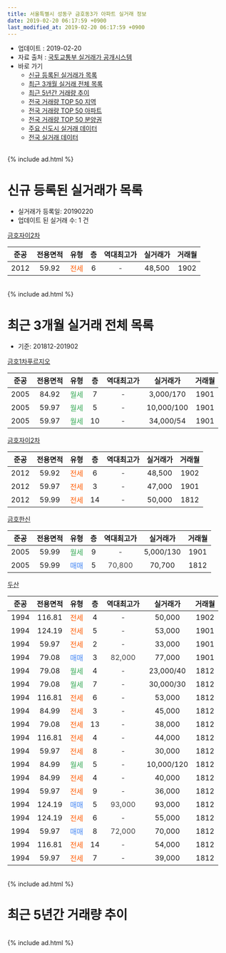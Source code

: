 ```yaml
---
title: 서울특별시 성동구 금호동3가 아파트 실거래 정보
date: 2019-02-20 06:17:59 +0900
last_modified_at: 2019-02-20 06:17:59 +0900
---
```


* 업데이트 : 2019-02-20
* 자료 출처 : [국토교통부 실거래가 공개시스템](http://rt.molit.go.kr)
* 바로 가기
    * [신규 등록된 실거래가 목록](#신규-등록된-실거래가-목록)
    * [최근 3개월 실거래 전체 목록](#최근-3개월-실거래-전체-목록)
    * [최근 5년간 거래량 추이](#최근-5년간-거래량-추이)
    * [전국 거래량 TOP 50 지역](https://inasie.github.io/apt-trade-info/최근-3개월-전국에서-가장-거래가-많이-발생한-지역)
    * [전국 거래량 TOP 50 아파트](https://inasie.github.io/apt-trade-info/최근-3개월-전국에서-가장-거래가-많이-발생한-아파트)
    * [전국 거래량 TOP 50 분양권](https://inasie.github.io/apt-trade-info/최근-3개월-전국에서-가장-거래가-많이-발생한-분양권)
    * [주요 신도시 실거래 데이터](https://inasie.github.io/apt-trade-info/주요-신도시)
    * [전국 실거래 데이터](https://inasie.github.io/apt-trade-info/전국)
<br>
{% include ad.html %}
<br>

# 신규 등록된 실거래가 목록
* 실거래가 등록일: 20190220
* 업데이트 된 실거래 수: 1 건


[금호자이2차](https://search.naver.com/search.naver?query=%EC%84%9C%EC%9A%B8%ED%8A%B9%EB%B3%84%EC%8B%9C+%EC%84%B1%EB%8F%99%EA%B5%AC+%EA%B8%88%ED%98%B8%EB%8F%993%EA%B0%80+%EA%B8%88%ED%98%B8%EC%9E%90%EC%9D%B42%EC%B0%A8)

|준공|전용면적|유형|층|역대최고가|실거래가|거래월|
|:---:|:---:|:---:|:---:|:---:|:---:|:---:|
|2012|59.92|<span style="color:#ff5a00">전세</span>|6|<span style="color:#444444">-</span>|48,500|1902|


<br>
{% include ad.html %}
<br>

# 최근 3개월 실거래 전체 목록
* 기준: 201812-201902


[금호1차푸르지오](https://search.naver.com/search.naver?query=%EC%84%9C%EC%9A%B8%ED%8A%B9%EB%B3%84%EC%8B%9C+%EC%84%B1%EB%8F%99%EA%B5%AC+%EA%B8%88%ED%98%B8%EB%8F%993%EA%B0%80+%EA%B8%88%ED%98%B81%EC%B0%A8%ED%91%B8%EB%A5%B4%EC%A7%80%EC%98%A4)

|준공|전용면적|유형|층|역대최고가|실거래가|거래월|
|:---:|:---:|:---:|:---:|:---:|:---:|:---:|
|2005|84.92|<span style="color:#34a853">월세</span>|7|<span style="color:#444444">-</span>|3,000/170|1901|
|2005|59.97|<span style="color:#34a853">월세</span>|5|<span style="color:#444444">-</span>|10,000/100|1901|
|2005|59.97|<span style="color:#34a853">월세</span>|10|<span style="color:#444444">-</span>|34,000/54|1901|

[금호자이2차](https://search.naver.com/search.naver?query=%EC%84%9C%EC%9A%B8%ED%8A%B9%EB%B3%84%EC%8B%9C+%EC%84%B1%EB%8F%99%EA%B5%AC+%EA%B8%88%ED%98%B8%EB%8F%993%EA%B0%80+%EA%B8%88%ED%98%B8%EC%9E%90%EC%9D%B42%EC%B0%A8)

|준공|전용면적|유형|층|역대최고가|실거래가|거래월|
|:---:|:---:|:---:|:---:|:---:|:---:|:---:|
|2012|59.92|<span style="color:#ff5a00">전세</span>|6|<span style="color:#444444">-</span>|48,500|1902|
|2012|59.97|<span style="color:#ff5a00">전세</span>|3|<span style="color:#444444">-</span>|47,000|1901|
|2012|59.99|<span style="color:#ff5a00">전세</span>|14|<span style="color:#444444">-</span>|50,000|1812|

[금호한신](https://search.naver.com/search.naver?query=%EC%84%9C%EC%9A%B8%ED%8A%B9%EB%B3%84%EC%8B%9C+%EC%84%B1%EB%8F%99%EA%B5%AC+%EA%B8%88%ED%98%B8%EB%8F%993%EA%B0%80+%EA%B8%88%ED%98%B8%ED%95%9C%EC%8B%A0)

|준공|전용면적|유형|층|역대최고가|실거래가|거래월|
|:---:|:---:|:---:|:---:|:---:|:---:|:---:|
|2005|59.99|<span style="color:#34a853">월세</span>|9|<span style="color:#444444">-</span>|5,000/130|1901|
|2005|59.99|<span style="color:#4285f3">매매</span>|5|<span style="color:#444444">70,800</span>|70,700|1812|

[두산](https://search.naver.com/search.naver?query=%EC%84%9C%EC%9A%B8%ED%8A%B9%EB%B3%84%EC%8B%9C+%EC%84%B1%EB%8F%99%EA%B5%AC+%EA%B8%88%ED%98%B8%EB%8F%993%EA%B0%80+%EB%91%90%EC%82%B0)

|준공|전용면적|유형|층|역대최고가|실거래가|거래월|
|:---:|:---:|:---:|:---:|:---:|:---:|:---:|
|1994|116.81|<span style="color:#ff5a00">전세</span>|4|<span style="color:#444444">-</span>|50,000|1902|
|1994|124.19|<span style="color:#ff5a00">전세</span>|5|<span style="color:#444444">-</span>|53,000|1901|
|1994|59.97|<span style="color:#ff5a00">전세</span>|2|<span style="color:#444444">-</span>|33,000|1901|
|1994|79.08|<span style="color:#4285f3">매매</span>|3|<span style="color:#444444">82,000</span>|77,000|1901|
|1994|79.08|<span style="color:#34a853">월세</span>|4|<span style="color:#444444">-</span>|23,000/40|1812|
|1994|79.08|<span style="color:#34a853">월세</span>|7|<span style="color:#444444">-</span>|30,000/30|1812|
|1994|116.81|<span style="color:#ff5a00">전세</span>|6|<span style="color:#444444">-</span>|53,000|1812|
|1994|84.99|<span style="color:#ff5a00">전세</span>|3|<span style="color:#444444">-</span>|45,000|1812|
|1994|79.08|<span style="color:#ff5a00">전세</span>|13|<span style="color:#444444">-</span>|38,000|1812|
|1994|116.81|<span style="color:#ff5a00">전세</span>|4|<span style="color:#444444">-</span>|44,000|1812|
|1994|59.97|<span style="color:#ff5a00">전세</span>|8|<span style="color:#444444">-</span>|30,000|1812|
|1994|84.99|<span style="color:#34a853">월세</span>|5|<span style="color:#444444">-</span>|10,000/120|1812|
|1994|84.99|<span style="color:#ff5a00">전세</span>|4|<span style="color:#444444">-</span>|40,000|1812|
|1994|59.97|<span style="color:#ff5a00">전세</span>|9|<span style="color:#444444">-</span>|36,000|1812|
|1994|124.19|<span style="color:#4285f3">매매</span>|5|<span style="color:#444444">93,000</span>|93,000|1812|
|1994|124.19|<span style="color:#ff5a00">전세</span>|6|<span style="color:#444444">-</span>|55,000|1812|
|1994|59.97|<span style="color:#4285f3">매매</span>|8|<span style="color:#444444">72,000</span>|70,000|1812|
|1994|116.81|<span style="color:#ff5a00">전세</span>|14|<span style="color:#444444">-</span>|54,000|1812|
|1994|59.97|<span style="color:#ff5a00">전세</span>|7|<span style="color:#444444">-</span>|39,000|1812|


<br>
{% include ad.html %}
<br>

# 최근 5년간 거래량 추이


<div style="width:100%;">
    <canvas id="deal_progress" height="200"></canvas>
</div>

<script>
new Chart(document.getElementById("deal_progress"), {
    type: 'line',
    data: {
        labels: ['201402','201403','201404','201405','201406','201407','201408','201409','201410','201411','201412','201501','201502','201503','201504','201505','201506','201507','201508','201509','201510','201511','201512','201601','201602','201603','201604','201605','201606','201607','201608','201609','201610','201611','201612','201701','201702','201703','201704','201705','201706','201707','201708','201709','201710','201711','201712','201801','201802','201803','201804','201805','201806','201807','201808','201809','201810','201811','201812','201901','201902'],
        datasets: [{
            label: '매매',
            pointRadius: 1,
            data: [12, 13, 6, 9, 16, 11, 18, 21, 11, 11, 17, 26, 22, 36, 30, 16, 16, 19, 15, 22, 10, 15, 7, 6, 8, 12, 19, 14, 26, 16, 21, 26, 15, 9, 6, 10, 18, 22, 17, 22, 35, 26, 9, 13, 6, 17, 17, 30, 20, 9, 4, 1, 0, 7, 25, 5, 3, 6, 3, 1, 0],
            borderColor: "rgba(255, 201, 14, 1)",
            backgroundColor: "rgba(255, 201, 14, 0.5)",
            fill: false,
            lineTension: 0
        },{
            label: '전월세',
            pointRadius: 1,
            data: [24, 34, 25, 18, 35, 46, 48, 34, 27, 20, 24, 19, 25, 25, 22, 33, 23, 26, 15, 22, 10, 20, 18, 24, 26, 26, 21, 17, 26, 23, 42, 30, 35, 22, 21, 16, 26, 21, 27, 21, 31, 22, 17, 14, 16, 19, 22, 26, 10, 28, 15, 24, 22, 27, 27, 28, 32, 24, 14, 7, 2],
            borderColor: "rgba(0, 141, 185, 1)",
            backgroundColor: "rgba(0, 141, 185, 0.5)",
            fill: false,
            lineTension: 0
        }
        ]
    },
    options: {
        responsive: true,
        title: {
            display: false
        },
        tooltips: {
            mode: 'index',
            intersect: false
        },
        hover: {
            mode: 'nearest',
            intersect: true
        },
        scales: {
            xAxes: [{
                display: true,
                scaleLabel: {
                    display: true,
                    labelString: '년/월'
                }
            }],
            yAxes: [{
                display: true,
                ticks: {
                    suggestedMin: 0,
                },
                scaleLabel: {
                    display: true,
                    labelString: '실거래 수'
                }
            }]
        }
    }
});

</script>


<br>
{% include ad.html %}
<br>

